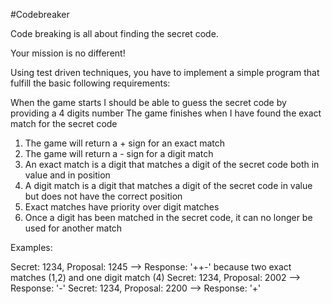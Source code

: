 #Codebreaker

Code breaking is all about finding the secret code.

Your mission is no different!

Using test driven techniques, you have to implement a simple program that fulfill the basic following requirements:

When the game starts I should be able to guess the secret code by providing a 4 digits number
The game finishes when I have found the exact match for the secret code

1. The game will return a + sign for an exact match
2. The game will return a - sign for a digit match
3. An exact match is a digit that matches a digit of the secret code both in value and in position
4. A digit match is a digit that matches a digit of the secret code in value but does not have the correct position
5. Exact matches have priority over digit matches
6. Once a digit has been matched in the secret code, it can no longer be used for another match


Examples: 

Secret: 1234, Proposal: 1245 --> Response: '++-' because two exact matches (1,2) and one digit match (4)
Secret: 1234, Proposal: 2002 --> Response: '-' 
Secret: 1234, Proposal: 2200 --> Response: '+' 
